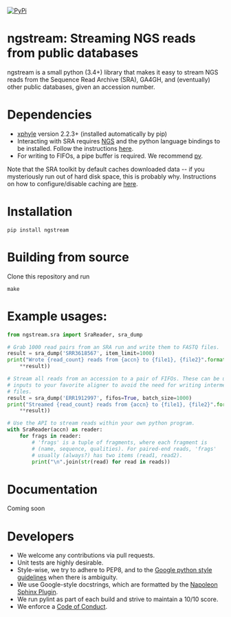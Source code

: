 [![PyPi](https://img.shields.io/pypi/v/ngstream.svg?branch=master)](https://pypi.python.org/pypi/ngstream)

# ngstream: Streaming NGS reads from public databases

ngstream is a small python (3.4+) library that makes it easy to stream NGS reads from the Sequence Read Archive (SRA), GA4GH, and (eventually) other public databases, given an accession number.

# Dependencies

* [xphyle](https://github.com/jdidion/xphyle) version 2.2.3+ (installed automatically by pip)
* Interacting with SRA requires [NGS](https://github.com/ncbi/ngs) and the python language bindings to be installed. Follow the instructions [here](https://github.com/ncbi/ngs/wiki/Building-and-Installing-from-Source).
* For writing to FIFOs, a pipe buffer is required. We recommend [pv](https://linux.die.net/man/1/pv).

Note that the SRA toolkit by default caches downloaded data -- if you mysteriously run out of hard disk space, this is probably why. Instructions on how to configure/disable caching are [here](https://github.com/ncbi/sra-tools/wiki/Toolkit-Configuration).

# Installation

```
pip install ngstream
```

# Building from source

Clone this repository and run

```
make
```

# Example usages:

```python
from ngstream.sra import SraReader, sra_dump

# Grab 1000 read pairs from an SRA run and write them to FASTQ files.
result = sra_dump('SRR3618567', item_limit=1000)
print("Wrote {read_count} reads from {accn} to {file1}, {file2}".format(
    **result))

# Stream all reads from an accession to a pair of FIFOs. These can be used as
# inputs to your favorite aligner to avoid the need for writing intermediate
# files.
result = sra_dump('ERR1912997', fifos=True, batch_size=1000)
print("Streamed {read_count} reads from {accn} to {file1}, {file2}".format(
    **result))

# Use the API to stream reads within your own python program.
with SraReader(accn) as reader:
    for frags in reader:
        # 'frags' is a tuple of fragments, where each fragment is
        # (name, sequence, qualities). For paired-end reads, 'frags'
        # usually (always?) has two items (read1, read2).
        print("\n".join(str(read) for read in reads))
```

# Documentation

Coming soon

# Developers

* We welcome any contributions via pull requests.
* Unit tests are highly desirable.
* Style-wise, we try to adhere to PEP8, and to the [Google python style guidelines](https://google.github.io/styleguide/pyguide.html) when there is ambiguity.
* We use Google-style docstrings, which are formatted by the [Napoleon Sphinx Plugin](https://pypi.python.org/pypi/sphinxcontrib-napoleon).
* We run pylint as part of each build and strive to maintain a 10/10 score.
* We enforce a [Code of Conduct](CODE_OF_CONDUCT.md).
